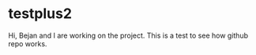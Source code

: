 # testplus2
Hi, Bejan and I are working on the project. This is a test to see how github repo works.
